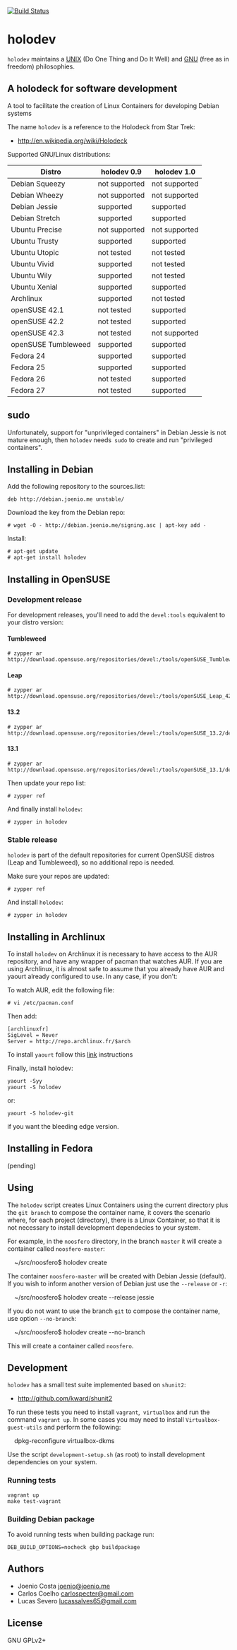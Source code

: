 [![Build Status](https://travis-ci.org/joenio/holodev.svg?branch=master)](https://travis-ci.org/joenio/holodev)

# holodev

`holodev` maintains a [UNIX][unix] (Do One Thing and Do It Well) and [GNU][gnu]
(free as in freedom) philosophies.

## A holodeck for software development

A tool to facilitate the creation of Linux Containers for developing Debian systems

The name `holodev` is a reference to the Holodeck from Star Trek:

* http://en.wikipedia.org/wiki/Holodeck

Supported GNU/Linux distributions:

| **Distro**          | **holodev 0.9** | **holodev 1.0** |
| ------------------- | --------------- | --------------- |
| Debian Squeezy      | not supported   | not supported   |
| Debian Wheezy       | not supported   | not supported   |
| Debian Jessie       | supported       | supported       |
| Debian Stretch      | supported       | supported       |
| Ubuntu Precise      | not supported   | not supported   |
| Ubuntu Trusty       | supported       | supported       |
| Ubuntu Utopic       | not tested      | not tested      |
| Ubuntu Vivid        | supported       | not tested      |
| Ubuntu Wily         | supported       | not tested      |
| Ubuntu Xenial       | supported       | supported       |
| Archlinux           | supported       | not tested      |
| openSUSE 42.1       | not tested      | supported       |
| openSUSE 42.2       | not tested      | supported       |
| openSUSE 42.3       | not tested      | not supported   |
| openSUSE Tumbleweed | supported       | supported       |
| Fedora 24           | supported       | supported       |
| Fedora 25           | supported       | supported       |
| Fedora 26           | not tested      | supported       |
| Fedora 27           | not tested      | supported       |

## sudo

Unfortunately, support for "unprivileged containers" in Debian Jessie is not mature enough, then `holodev` needs` sudo` to create and run "privileged containers".

## Installing in Debian

Add the following repository to the sources.list:

    deb http://debian.joenio.me unstable/

Download the key from the Debian repo:

    # wget -O - http://debian.joenio.me/signing.asc | apt-key add -

Install:

    # apt-get update
    # apt-get install holodev

## Installing in OpenSUSE


### Development release
For development releases, you'll need to add the `devel:tools` equivalent to your distro version:

#### Tumbleweed
    # zypper ar http://download.opensuse.org/repositories/devel:/tools/openSUSE_Tumbleweed/devel:tools.repo

#### Leap
    # zypper ar http://download.opensuse.org/repositories/devel:/tools/openSUSE_Leap_42.1/devel:tools.repo

#### 13.2
    # zypper ar http://download.opensuse.org/repositories/devel:/tools/openSUSE_13.2/devel:tools.repo

#### 13.1
    # zypper ar http://download.opensuse.org/repositories/devel:/tools/openSUSE_13.1/devel:tools.repo

Then update your repo list:

    # zypper ref

And finally install `holodev`:

    # zypper in holodev

### Stable release

`holodev` is part of the default repositories for current OpenSUSE distros (Leap and Tumbleweed), so no additional repo is needed.

Make sure your repos are updated:

    # zypper ref

And install `holodev`:

    # zypper in holodev


## Installing in Archlinux

To install `holodev` on Archlinux it is necessary to have access to the AUR repository, and have any wrapper of pacman that watches AUR. If you are using Archlinux, it is almost safe to assume that you already have AUR and yaourt already configured to use. In any case, if you don't:

To watch AUR, edit the following file:

    # vi /etc/pacman.conf

Then add:

    [archlinuxfr]
    SigLevel = Never
    Server = http://repo.archlinux.fr/$arch

To install `yaourt` follow this [link](https://archlinux.fr/yaourt-en) instructions

Finally, install holodev:

    yaourt -Syy
    yaourt -S holodev

or:

    yaourt -S holodev-git

if you want the bleeding edge version.

## Installing in Fedora

(pending)

## Using

The `holodev` script creates Linux Containers using the current directory plus the `git branch` to compose the container name, it covers the scenario where, for each project (directory), there is a Linux Container, so that it is not necessary to install development dependecies to your system.

For example, in the `noosfero` directory, in the branch `master` it will create a container called `noosfero-master`:

    ~/src/noosfero$ holodev create

The container `noosfero-master` will be created with Debian Jessie (default). If you wish to inform another version of Debian just use the `--release` or `-r`:

    ~/src/noosfero$ holodev create --release jessie

If you do not want to use the branch `git` to compose the container name, use option `--no-branch`:

    ~/src/noosfero$ holodev create --no-branch

This will create a container called `noosfero`.

## Development

`holodev` has a small test suite implemented based on `shunit2`:

* http://github.com/kward/shunit2

To run these tests you need to install `vagrant`,` virtualbox` and run the command `vagrant up`. In some cases you may need to install `Virtualbox-guest-utils` and perform the following:

    dpkg-reconfigure virtualbox-dkms

Use the script `development-setup.sh` (as root) to install development dependencies on your system.

### Running tests

    vagrant up
    make test-vagrant

### Building Debian package

To avoid running tests when building package run:

    DEB_BUILD_OPTIONS=nocheck gbp buildpackage

## Authors

* Joenio Costa <joenio@joenio.me>
* Carlos Coelho <carlospecter@gmail.com>
* Lucas Severo <lucassalves65@gmail.com>

## License

GNU GPLv2+

[unix]: https://en.wikipedia.org/wiki/Unix_philosophy#Do_One_Thing_and_Do_It_Well
[gnu]: https://www.gnu.org/philosophy/
